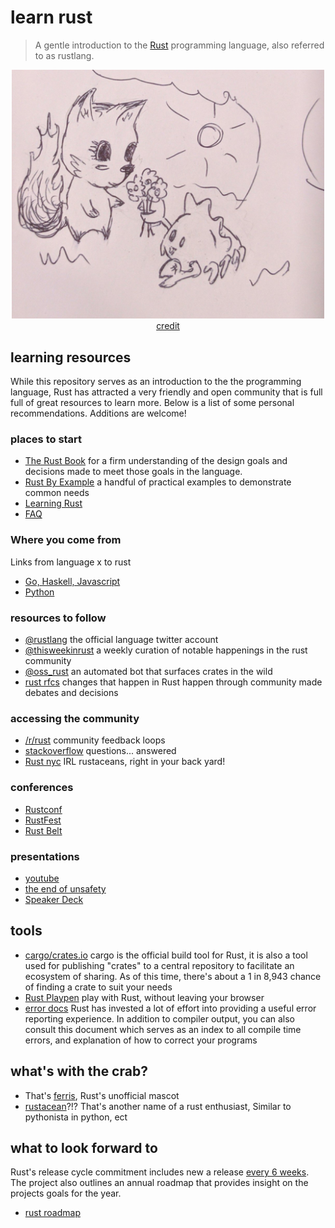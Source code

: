 # learn rust

> A gentle introduction to the [Rust](https://www.rust-lang.org)
programming language, also referred to as rustlang.


<p align="center">
  <img src="ferris.jpg" alt="ferris" width="500"/><br/>
  <a href="https://twitter.com/qedunham/status/774293932263870464">credit</a>
</p>

## learning resources

While this repository serves as an introduction to the the programming language,
Rust has attracted a very friendly and open community that is full
full of great resources to learn more. Below is a list of some personal
recommendations. Additions are welcome!

### places to start

* [The Rust Book](https://doc.rust-lang.org/book/) for a firm understanding of the design goals and decisions made to meet those goals in the language.
* [Rust By Example](http://rustbyexample.com/) a handful of practical examples to demonstrate common needs
* [Learning Rust](https://medium.com/learning-rust)
* [FAQ](https://www.rust-lang.org/en-US/faq.html)

### Where you come from

Links from language x to rust

* [Go, Haskell, Javascript](https://github.com/mgattozzi/rust-from-lang)
* [Python](https://github.com/rochacbruno/py2rs)

### resources to follow

* [@rustlang](https://twitter.com/rustlang) the official language twitter account
* [@thisweekinrust](https://twitter.com/thisweekinrust) a weekly curation of notable happenings in the rust community
* [@oss_rust](https://twitter.com/oss_rust) an automated bot that surfaces crates in the wild
* [rust rfcs](https://github.com/rust-lang/rfcs) changes that happen in Rust happen through community made debates and decisions

### accessing the community

* [/r/rust](https://www.reddit.com/r/rust) community feedback loops
* [stackoverflow](http://stackoverflow.com/questions/tagged/rust) questions... answered
* [Rust nyc](https://www.meetup.com/rust-nyc/) IRL rustaceans, right in your back yard!

### conferences

* [Rustconf](http://rustconf.com/)
* [RustFest](http://rustfest.eu)
* [Rust Belt](http://www.rust-belt-rust.com/)

### presentations

* [youtube](https://www.youtube.com/playlist?list=PLE7tQUdRKcybLShxegjn0xyTTDJeYwEkI)
* [the end of unsafety](https://brson.github.io/the-end-of-unsafety/)
* [Speaker Deck](https://speakerdeck.com/search?utf8=%E2%9C%93&q=rust)

## tools

* [cargo/crates.io](https://crates.io/) cargo is the official build tool for Rust, it is also a tool used for publishing "crates" to a central repository to facilitate an ecosystem of sharing. As of this time, there's about a 1 in 8,943 chance of finding a crate to suit your needs
* [Rust Playpen](https://play.rust-lang.org/) play with Rust, without leaving your browser
* [error docs](https://doc.rust-lang.org/error-index.html) Rust has invested a lot of effort into providing a useful error reporting experience. In addition to compiler output, you can also consult this document which serves as an index to all compile time errors, and explanation of how to correct your programs

## what's with the crab?

* That's [ferris](http://www.rustacean.net/), Rust's unofficial mascot
* [rustacean](https://www.google.com/search?q=rustacean)?!? That's another name of a rust enthusiast, Similar to pythonista in python, ect

## what to look forward to

Rust's release cycle commitment includes new a release [every 6 weeks](https://blog.rust-lang.org/2014/10/30/Stability.html). The project also outlines an
annual roadmap that provides insight on the projects goals for the year.

* [rust roadmap](https://blog.rust-lang.org/2017/02/06/roadmap.html)
